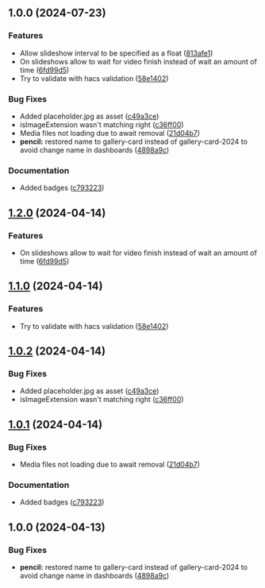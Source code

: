 ## 1.0.0 (2024-07-23)


### Features

* Allow slideshow interval to be specified as a float ([813afe1](https://github.com/jdrusso/gallery-card/commit/813afe158e78aba729bb55ed3a766a0d8440cc54))
* On slideshows allow to wait for video finish instead of wait an amount of time ([6fd99d5](https://github.com/jdrusso/gallery-card/commit/6fd99d504acac3cb7edeeee30c44fea428336426))
* Try to validate with hacs validation ([58e1402](https://github.com/jdrusso/gallery-card/commit/58e1402c10fc7c15d80598fc5e4c72ecb1b48080))


### Bug Fixes

* Added placeholder.jpg as asset ([c49a3ce](https://github.com/jdrusso/gallery-card/commit/c49a3ce0ec9277b5e60f480ced01572a674b6e6a))
* isImageExtension wasn't matching right ([c36ff00](https://github.com/jdrusso/gallery-card/commit/c36ff00410d265fd65436cdd2478b491c6b97df4))
* Media files not loading due to await removal ([21d04b7](https://github.com/jdrusso/gallery-card/commit/21d04b7bb0cff8caa95332eba29172bba0bf184d))
* **pencil:** restored name to gallery-card instead of gallery-card-2024 to avoid change name in dashboards ([4898a9c](https://github.com/jdrusso/gallery-card/commit/4898a9cc69c4e96d8d867ea37772b6fd12080eb8))


### Documentation

* Added badges ([c793223](https://github.com/jdrusso/gallery-card/commit/c79322334feaa8be1187decb8afeeb26d9612520))

## [1.2.0](https://github.com/lukelalo/gallery-card/compare/v1.1.0...v1.2.0) (2024-04-14)


### Features

* On slideshows allow to wait for video finish instead of wait an amount of time ([6fd99d5](https://github.com/lukelalo/gallery-card/commit/6fd99d504acac3cb7edeeee30c44fea428336426))

## [1.1.0](https://github.com/lukelalo/gallery-card/compare/v1.0.2...v1.1.0) (2024-04-14)


### Features

* Try to validate with hacs validation ([58e1402](https://github.com/lukelalo/gallery-card/commit/58e1402c10fc7c15d80598fc5e4c72ecb1b48080))

## [1.0.2](https://github.com/lukelalo/gallery-card/compare/v1.0.1...v1.0.2) (2024-04-14)


### Bug Fixes

* Added placeholder.jpg as asset ([c49a3ce](https://github.com/lukelalo/gallery-card/commit/c49a3ce0ec9277b5e60f480ced01572a674b6e6a))
* isImageExtension wasn't matching right ([c36ff00](https://github.com/lukelalo/gallery-card/commit/c36ff00410d265fd65436cdd2478b491c6b97df4))

## [1.0.1](https://github.com/lukelalo/gallery-card/compare/v1.0.0...v1.0.1) (2024-04-14)


### Bug Fixes

* Media files not loading due to await removal ([21d04b7](https://github.com/lukelalo/gallery-card/commit/21d04b7bb0cff8caa95332eba29172bba0bf184d))


### Documentation

* Added badges ([c793223](https://github.com/lukelalo/gallery-card/commit/c79322334feaa8be1187decb8afeeb26d9612520))

## 1.0.0 (2024-04-13)


### Bug Fixes

* **pencil:** restored name to gallery-card instead of gallery-card-2024 to avoid change name in dashboards ([4898a9c](https://github.com/lukelalo/gallery-card/commit/4898a9cc69c4e96d8d867ea37772b6fd12080eb8))
